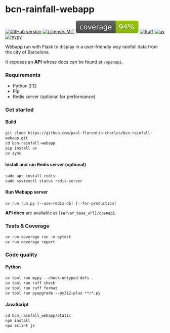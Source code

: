 # bcn-rainfall-webapp

[![GitHub version](https://badge.fury.io/gh/paul-florentin-charles%2Fbcn-rainfall-webapp.svg)](https://badge.fury.io/gh/paul-florentin-charles%2Fbcn-rainfall-webapp)
[![License: MIT](https://img.shields.io/badge/License-MIT-yellow.svg)](https://opensource.org/licenses/MIT)
[![coverage badge](coverage.svg)](https://github.com/nedbat/coveragepy)
[![Ruff](https://img.shields.io/endpoint?url=https://raw.githubusercontent.com/astral-sh/ruff/main/assets/badge/v2.json)](https://github.com/astral-sh/ruff)
[![uv](https://img.shields.io/endpoint?url=https://raw.githubusercontent.com/astral-sh/uv/main/assets/badge/v0.json)](https://github.com/astral-sh/uv)
[![mypy](https://www.mypy-lang.org/static/mypy_badge.svg)](https://mypy-lang.org/)

Webapp run with Flask to display in a user-friendly way rainfall data from the city of Barcelona.

It exposes an **API** whose docs can be found at `/openapi`.

### Requirements

- Python 3.12
- Pip
- Redis server (optional for performance)

### Get started

#### Build

```commandline
git clone https://github.com/paul-florentin-charles/bcn-rainfall-webapp.git
cd bcn-rainfall-webapp
pip install uv
uv sync
```

#### Install and run Redis server (optional)

```commandline
sudo apt install redis
sudo systemctl status redis-server
```

#### Run Webapp server

 ```commandline
 uv run run.py [--use-redis-db] [--for-production]
 ```

**API docs** are available at `{server_base_url}/openapi`.


### Tests & Coverage

```commandline
uv run coverage run -m pytest
uv run coverage report
```

### Code quality

#### Python
```commandline
uv tool run mypy --check-untyped-defs .
uv tool run ruff check
uv tool run ruff format
uv tool run pyupgrade --py312-plus **/*.py
```

#### JavaScript
```commandline
cd bcn_rainfall_webapp/static
npm install
npx eslint js
```
